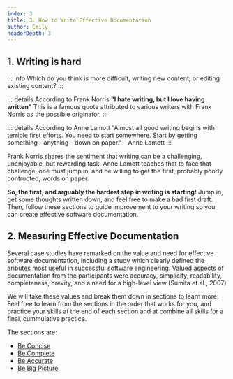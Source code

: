 ```yaml
---
index: 3
title: 3. How to Write Effective Documentation
author: Emily
headerDepth: 3
---
```


## 1. Writing is hard

::: info Which do you think is more difficult, writing new content, or editing existing content?
:::

::: details According to Frank Norris 
**"I hate writing, but I love having written"**
This is a famous quote attributed to various writers with Frank Norris as the possible originator.
:::

::: details According to Anne Lamott
“Almost all good writing begins with terrible first efforts. You need to start somewhere. Start by getting something—anything—down on paper." - Anne Lamott
:::

Frank Norris shares the sentiment that writing can be a challenging, unenjoyable, but rewarding task. Anne Lamott teaches that to face that challenge, one must jump in, and be willing to get the first, probably poorly contructed, words on paper.

**So, the first, and arguably the hardest step in writing is starting!** Jump in, get some thoughts written down, and feel free to make a bad first draft. Then, follow these sections to guide improvement to your writing so you can create effective software documentation.

## 2. Measuring Effective Documentation

Several case studies have remarked on the value and need for effective software
documentation, including a study which clearly defined the aributes most
useful in successful software engineering. Valued aspects of documentation from
the participants were accuracy, simplicity, readability, completeness, brevity, and
a need for a high-level view (Sumita et al., 2007)

We will take these values and break them down in sections to learn more. Feel free to 
learn from the sections in the order that works for you, and practice your skills at the 
end of each section and at combine all skills for a final, cummulative practice.

The sections are:
- [Be Concise](../concise/README.md)
- [Be Complete]((../complete/README.md))
- [Be Accurate]((../accurate/README.md))
- [Be Big Picture]((../big-picture/README.md))